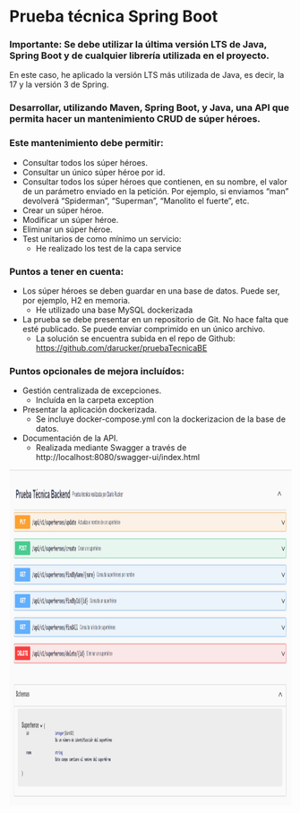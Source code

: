 # Prueba técnica Spring Boot

### Importante: Se debe utilizar la última versión LTS de Java, Spring Boot y de cualquier librería utilizada en el proyecto.

En este caso, he aplicado la versión LTS más utilizada de Java, es decir, la 17 y la versión 3 de Spring.


### Desarrollar, utilizando Maven, Spring Boot, y Java, una API que permita hacer un mantenimiento CRUD de súper héroes.
### Este mantenimiento debe permitir:

* Consultar todos los súper héroes.
* Consultar un único súper héroe por id.
* Consultar todos los súper héroes que contienen, en su nombre, el valor de un parámetro enviado en la petición. Por ejemplo, si enviamos “man” devolverá “Spiderman”, “Superman”, “Manolito el fuerte”, etc.
* Crear un súper héroe.
* Modificar un súper héroe.
* Eliminar un súper héroe.
* Test unitarios de como mínimo un servicio: 
  * He realizado los test de la capa service

### Puntos a tener en cuenta:

* Los súper héroes se deben guardar en una base de datos. Puede ser, por ejemplo, H2 en memoria. 
  * He utilizado una base MySQL dockerizada
* La prueba se debe presentar en un repositorio de Git. No hace falta que esté publicado. Se puede enviar comprimido en un único archivo.
  * La solución se encuentra subida en el repo de Github: https://github.com/darucker/pruebaTecnicaBE
 
### Puntos opcionales de mejora incluídos:

* Gestión centralizada de excepciones.
  * Incluída en la carpeta exception 
* Presentar la aplicación dockerizada.
  * Se incluye docker-compose.yml con la dockerizacion de la base de datos.
* Documentación de la API.
  * Realizada mediante Swagger a través de http://localhost:8080/swagger-ui/index.html

<img alt="img.png" height="600" src="img.png" width="950"/>